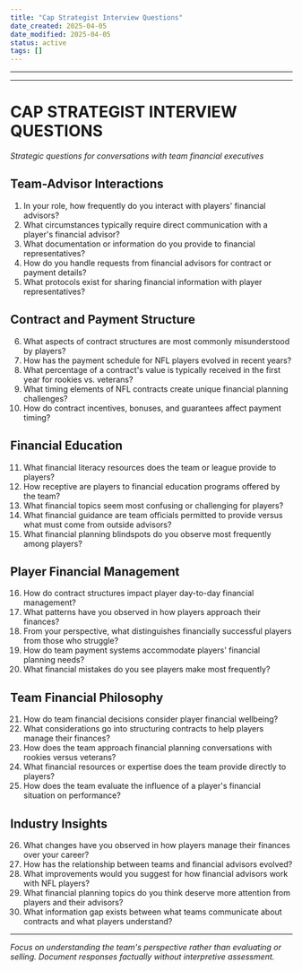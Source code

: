 ```yaml
---
title: "Cap Strategist Interview Questions"
date_created: 2025-04-05
date_modified: 2025-04-05
status: active
tags: []
---
```


---

---

# CAP STRATEGIST INTERVIEW QUESTIONS
*Strategic questions for conversations with team financial executives*

## Team-Advisor Interactions

1. In your role, how frequently do you interact with players' financial advisors?
2. What circumstances typically require direct communication with a player's financial advisor?
3. What documentation or information do you provide to financial representatives?
4. How do you handle requests from financial advisors for contract or payment details?
5. What protocols exist for sharing financial information with player representatives?

## Contract and Payment Structure

6. What aspects of contract structures are most commonly misunderstood by players?
7. How has the payment schedule for NFL players evolved in recent years?
8. What percentage of a contract's value is typically received in the first year for rookies vs. veterans?
9. What timing elements of NFL contracts create unique financial planning challenges?
10. How do contract incentives, bonuses, and guarantees affect payment timing?

## Financial Education

11. What financial literacy resources does the team or league provide to players?
12. How receptive are players to financial education programs offered by the team?
13. What financial topics seem most confusing or challenging for players?
14. What financial guidance are team officials permitted to provide versus what must come from outside advisors?
15. What financial planning blindspots do you observe most frequently among players?

## Player Financial Management

16. How do contract structures impact player day-to-day financial management?
17. What patterns have you observed in how players approach their finances?
18. From your perspective, what distinguishes financially successful players from those who struggle?
19. How do team payment systems accommodate players' financial planning needs?
20. What financial mistakes do you see players make most frequently?

## Team Financial Philosophy

21. How do team financial decisions consider player financial wellbeing?
22. What considerations go into structuring contracts to help players manage their finances?
23. How does the team approach financial planning conversations with rookies versus veterans?
24. What financial resources or expertise does the team provide directly to players?
25. How does the team evaluate the influence of a player's financial situation on performance?

## Industry Insights

26. What changes have you observed in how players manage their finances over your career?
27. How has the relationship between teams and financial advisors evolved?
28. What improvements would you suggest for how financial advisors work with NFL players?
29. What financial planning topics do you think deserve more attention from players and their advisors?
30. What information gap exists between what teams communicate about contracts and what players understand?

---
*Focus on understanding the team's perspective rather than evaluating or selling. Document responses factually without interpretive assessment.*
